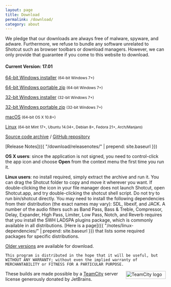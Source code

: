 ```yaml
---
layout: page
title: Download
permalink: /download/
category: about
---
```


We pledge that our downloads are always free of
malware, spyware, and adware. Furthermore, we refuse to bundle any software
unrelated to Shotcut such as browser toolbars or download managers.
However, we can only provide that guarantee if you come to this website
to download.

<!-- Shotcut Responsive -->
<ins class="adsbygoogle"
    style="display:block"
    data-ad-client="ca-pub-1305424236533187"
    data-ad-slot="3403753557"
    data-ad-format="auto"></ins>
<script>
(adsbygoogle = window.adsbygoogle || []).push({});
</script>

#### Current Version: 17.01

[64-bit Windows installer](https://github.com/mltframework/shotcut/releases/download/v17.01/shotcut-win64-170102.exe)
<small>(64-bit Windows 7+)</small>

[64-bit Windows portable zip](https://github.com/mltframework/shotcut/releases/download/v17.01/shotcut-win64-170102.zip)
<small>(64-bit Windows 7+)</small>

[32-bit Windows installer](https://github.com/mltframework/shotcut/releases/download/v17.01/shotcut-win32-170102.exe)
<small>(32-bit Windows 7+)</small>

[32-bit Windows portable zip](https://github.com/mltframework/shotcut/releases/download/v17.01/shotcut-win32-170102.zip)
<small>(32-bit Windows 7+)</small>

[macOS](https://github.com/mltframework/shotcut/releases/download/v17.01/shotcut-osx-x86_64-170102.dmg)
<small>(64-bit OS X 10.8+)</small>

[Linux](https://github.com/mltframework/shotcut/releases/download/v17.01/shotcut-linux-x86_64-170102.tar.bz2)
<small>(64-bit Mint 17+, Ubuntu 14.04+, Debian 8+, Fedora 21+, Arch/Manjaro)</small>

[Source code
archive](https://github.com/mltframework/shotcut/releases/download/v17.01/shotcut-src-170102.tar.bz2)
/ [GitHub repository](https://github.com/mltframework/shotcut)

[Release Notes]({{ "/download/releasenotes/" | prepend: site.baseurl }})

**OS X users**: since the application is not signed, you need to
control-click the app icon and choose **Open** from the context menu the
first time you run it.

**Linux users**: no install required, simply extract the archive and run
it. You can drag the Shotcut folder to copy and move it wherever you
want. If double-clicking the icon in your file manager does not launch
Shotcut, open Shotcut.app, and try double-clicking the shotcut shell
script. Do not try to run bin/shotcut directly. You may need to install
the following dependencies from their distribution (the exact names may
vary): SDL, libexif, and JACK. A number of the audio filters such as
Band Pass, Bass & Treble, Compressor, Delay, Expander, High Pass, Limiter,
Low Pass, Notch, and Reverb requires that you install the SWH LADSPA plugins
package, which is commonly available in all distributions.
[Here is a page]({{ "/notes/linux-dependencies/" | prepend: site.baseurl }}) that lists some required packages
for specific distributions.

[Older versions](https://github.com/mltframework/shotcut/releases/) are
available for download.

`This program is distributed in the hope that it will be useful, but
WITHOUT ANY WARRANTY; without even the implied warranty of MERCHANTABILITY
or FITNESS FOR A PARTICULAR PURPOSE.`

<a href="https://www.jetbrains.com/teamcity/"><img
width="125" alt="TeamCity logo" src="{{ site.baseurl }}/assets/img/logo_teamcity.png"
style="border: 0px; float: right; margin-left: 10px" title="JetBrains TeamCity" height="25"></a>
These builds are made possible by a <a href="https://www.jetbrains.com/teamcity/">TeamCity</a> server license generously donated by JetBrains.
